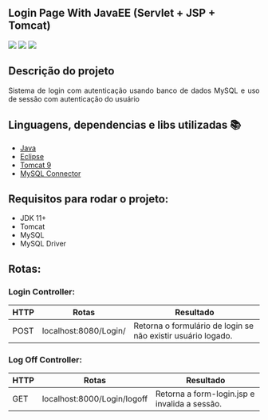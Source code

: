 ## Login Page With JavaEE (Servlet + JSP + Tomcat)

<p>
  <img src="https://img.shields.io/static/v1?label=Java&message=Language&color=blue&style=for-the-badge&logo=SPRING%22"/>
  <img src="http://img.shields.io/static/v1?label=License&message=MIT&color=red&style=for-the-badge"/>
  <img src="http://img.shields.io/static/v1?label=STATUS&message=CONCLUIDO&color=GREEN&style=for-the-badge"/>
<p>
  
## Descrição do projeto 

<p align="justify">
  Sistema de login com autenticação usando banco de dados MySQL e uso de sessão com autenticação do usuário
  <br>
</p>

## Linguagens, dependencias e libs utilizadas :books:

- [Java](https://java.com/)
- [Eclipse](https://www.eclipse.org/)
- [Tomcat 9](https://tomcat.apache.org/)
- [MySQL Connector](https://downloads.mysql.com/archives/c-j/)

## Requisitos para rodar o projeto:
- JDK 11+
- Tomcat
- MySQL
- MySQL Driver

## Rotas:
### Login Controller:
HTTP  | Rotas |  Resultado
--------- | ------ | ------
POST | localhost:8080/Login/ | Retorna o formulário de login se não existir usuário logado.

### Log Off Controller:
HTTP  | Rotas | Resultado
--------- | ------ | ------
GET | localhost:8000/Login/logoff | Retorna a form-login.jsp e invalida a sessão.
